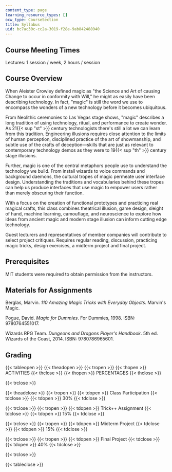 ```yaml
---
content_type: page
learning_resource_types: []
ocw_type: CourseSection
title: Syllabus
uid: bc7ac30c-cc2a-3019-f28e-9ab842488940
---
```


Course Meeting Times
--------------------

Lectures: 1 session / week, 2 hours / session

Course Overview
---------------

When Aleister Crowley defined magic as "the Science and Art of causing Change to occur in conformity with Will," he might as easily have been describing technology. In fact, "magic" is still the word we use to encompass the wonders of a new technology before it becomes ubiquitous.

From Neolithic ceremonies to Las Vegas stage shows, "magic" describes a long tradition of using technology, ritual, and performance to create wonder. As 21{{< sup "st" >}} century technologists there's still a lot we can learn from this tradition. Engineering illusions requires close attention to the limits of human perception, disciplined practice of the art of showmanship, and subtle use of the crafts of deception—skills that are just as relevant to contemporary technology demos as they were to 19{{< sup "th" >}} century stage illusions.

Further, magic is one of the central metaphors people use to understand the technology we build. From install wizards to voice commands and background daemons, the cultural tropes of magic permeate user interface design. Understanding the traditions and vocabularies behind these tropes can help us produce interfaces that use magic to empower users rather than merely obscuring their function.

With a focus on the creation of functional prototypes and practicing real magical crafts, this class combines theatrical illusion, game design, sleight of hand, machine learning, camouflage, and neuroscience to explore how ideas from ancient magic and modern stage illusion can inform cutting edge technology.

Guest lecturers and representatives of member companies will contribute to select project critiques. Requires regular reading, discussion, practicing magic tricks, design exercises, a midterm project and final project.

Prerequisites
-------------

MIT students were required to obtain permission from the instructors.

Materials for Assignments
-------------------------

Berglas, Marvin. _110 Amazing Magic Tricks with Everyday Objects_. Marvin's Magic.

Pogue, David. _Magic for Dummies_. For Dummies, 1998. ISBN: 9780764551017.

Wizards RPG Team. _Dungeons and Dragons Player's Handbook_. 5th ed. Wizards of the Coast, 2014. ISBN: 9780786965601.

Grading
-------

{{< tableopen >}}
{{< theadopen >}}
{{< tropen >}}
{{< thopen >}}
ACTIVITIES
{{< thclose >}}
{{< thopen >}}
PERCENTAGES
{{< thclose >}}

{{< trclose >}}

{{< theadclose >}}
{{< tropen >}}
{{< tdopen >}}
Class Participation
{{< tdclose >}}
{{< tdopen >}}
30%
{{< tdclose >}}

{{< trclose >}}
{{< tropen >}}
{{< tdopen >}}
Trick++ Assignment
{{< tdclose >}}
{{< tdopen >}}
15%
{{< tdclose >}}

{{< trclose >}}
{{< tropen >}}
{{< tdopen >}}
Midterm Project
{{< tdclose >}}
{{< tdopen >}}
15%
{{< tdclose >}}

{{< trclose >}}
{{< tropen >}}
{{< tdopen >}}
Final Project
{{< tdclose >}}
{{< tdopen >}}
40%
{{< tdclose >}}

{{< trclose >}}

{{< tableclose >}}